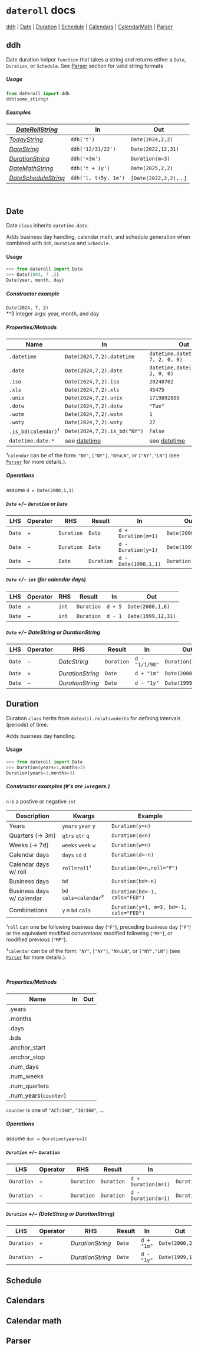 # `dateroll` docs

[ddh]() | [Date]() | [Duration]() | [Schedule]() | [Calendars]() | [CalendarMath]() | [Parser]()


## ddh

Date duration helper `function` that takes a string and returns either a `Date`, `Duration`, or `Schedule`. See [Parser]() section for valid string formats

##### Usage

 ```python
 from dateroll import ddh
ddh(some_stirng)
```

##### Examples

|[*DateRollString*]()|In|Out|
|-|-|-|
|[*TodayString*        ]()|`ddh('t')`|`Date(2024,2,2)`|
|[*DateString*         ]()|`ddh('12/31/22')`|`Date(2022,12,31)`|
|[*DurationString*     ]()|`ddh('+3m')`|`Duration(m=3)`|
|[*DateMathString*     ]()|`ddh('t + 1y')`|`Date(2025,2,2)`|
|[*DateScheduleString* ]()|`ddh('t, t+5y, 1m')`|`[Date(2022,2,2),`...`]`|

<br>

## Date

Date `class` inherits `datetime.date`.

Adds business day handling, calendar math, and schedule generation when combined with `ddh`, `Duration` and `Schedule`.



#### Usage
```python
>>> from dateroll import Date
>>> Date(1984, 7 ,2)
Date(year, month, day)
```
##### Constructor example
`Date(2024, 7, 2)` 
<br>
*^3 integer args: year, month, and day

##### Properties/Methods
|Name|In|Out|
|-|-|-|
|`.datetime`            | `Date(2024,7,2).datetime` | `datetime.datetime(2024, 7, 2, 0, 0)`|
|`.date`                | `Date(2024,7,2).date` | `datetime.date(2024, 7, 2, 0, 0)`|
|`.iso`                 | `Date(2024,7,2).iso`| `20240702`|
|`.xls`                 | `Date(2024,7,2).xls`| `45475`|
|`.unix`                | `Date(2024,7,2).unix`| `1719892800`|
|`.dotw`                | `Date(2024,7,2).dotw`| `"Tue"`|
|`.wotm`                | `Date(2024,7,2).wotm`| `1`|
|`.woty`                | `Date(2024,7,2).woty`| `27`|                                                    |
|`.is_bd(calendar)`¹    | `Date(2024,7,2).is_bd("NY")`|`False`|
|`datetime.date.*`|see [datetime](https://docs.python.org/3/library/datetime.html#datetime.date)|see [datetime](https://docs.python.org/3/library/datetime.html#datetime.date)

¹`calendar` can be of the form: `"NY"`, `["NY"]`, `"NYuLN"`, or `["NY","LN"]` (see [`Parser`]() for more details.).


##### Operations

assume ```d = Date(2000,1,1)```

##### `Date` $+$/$-$ `Duration` or `Date`

|LHS|Operator|RHS|Result|In|Out|
|-|-|-|-|-|-|
|`Date`|$+$|`Duration`  |`Date`     |`d + Duration(m=1)`|`Date(2000,2,1)`|
|`Date`|$-$|`Duration`  |`Date`     |`d - Duration(y=1)`|`Date(1999,1,1)`|
|`Date`|$-$|`Date`      |`Duration` |`d - Date(1998,1,1)`|`Duration(d=730)`|


##### `Date` $+$/$-$ `int` (for calendar days)
|LHS|Operator|RHS|Result|In|Out|
|-|-|-|-|-|-|
|`Date`|$+$|`int`      |`Duration` |`d + 5`|`Date(2000,1,6)`|
|`Date`|$-$|`int`      |`Duration` |`d - 1`|`Date(1999,12,31)`|

##### `Date` $+$/$-$ *DateString* or *DurationString*
|LHS|Operator|RHS|Result|In|Out|
|-|-|-|-|-|-|
|`Date`|$-$|*DateString*     |`Duration`|`d - "1/1/98"`|`Duration(d=730)`|
|`Date`|$+$|*DurationString* |`Date`    |`d + "1m"`|`Date(2000,2,1)`|
|`Date`|$-$|*DurationString* |`Date`    |`d - "1y"`|`Date(1999,1,1)`|


## Duration

Duration `class` herits from `dateutil.relativedelta` for defining intervals (periods) of time.

Adds business day handling.



#### Usage
```python
>>> from dateroll import Date
>>> Duration(years=1,months=3)
Duration(years=1,months=3)
```
##### Constructor examples (#'s are `int`egers.)
`n` is a postive or negative `int`

|Description                |Kwargs|Example|
|-                          |-      |-            |
|Years                      |`years` `year` `y`|`Duration(y=n)`|
|Quarters ($\to$ 3m)            |`qtrs` `qtr` `q`|`Duration(q=n)`|
|Weeks ($\to$ 7d)               |`weeks` `week` `w`|`Duration(w=n)`|
|Calendar days              |`days` `cd` `d`|`Duration(d=-n)`|
|Calendar days w/ roll      |`roll=roll`¹|`Duration(d=n,roll="F")`|
|Business days              |`bd`|`Duration(bd=-n)`|
|Business days w/ calendar  |`bd` `cals=calendar`²|`Duration(bd=-1, cals="FED")`|
|Combinations|`y` `m` `bd` `cals`|`Duration(y=1, m=3, bd=-1, cals="FED")`|

¹`roll` can one be following business day (`"F"`), preceding business day (`"P"`) or the equivalent modified conventions: modified following (`"MF"`), or modified previous (`"MP"`). 

²`calendar` can be of the form: `"NY"`, `["NY"]`, `"NYuLN"`, or `["NY","LN"]` (see [`Parser`]() for more details.).

<br>

##### Properties/Methods
|Name|In|Out|
|-|-|-|
|.years
|.months
|.days
|.bds
|.anchor_start
|.anchor_stop
|.num_days
|.num_weeks
|.num_quarters
|.num_years(`counter`)

`counter` is one of `"ACT/360"`, `"30/360"`, ...


##### Operations

assume ```dur = Duration(years=1)```

##### `Duration` $+$/$-$ `Duration`

|LHS|Operator|RHS|Result|In|Out|
|-|-|-|-|-|-|
|`Duration`|$+$|`Duration`|`Duration`|`d + Duration(m=1)`|`Duration(y=1,m=1)`|
|`Duration`|$-$|`Duration`|`Duration`|`d - Duration(m=1)`|`Duration(m=11)`|

##### `Duration` $+$/$-$ (*DateString* or *DurationString*)
|LHS|Operator|RHS|Result|In|Out|
|-|-|-|-|-|-|
|`Duration`|$+$|*DurationString* |`Date`    |`d + "1m"`|`Date(2000,2,1)`|
|`Duration`|$-$|*DurationString* |`Date`    |`d - "1y"`|`Date(1999,1,1)`|

## Schedule

## Calendars

## Calendar math

## Parser